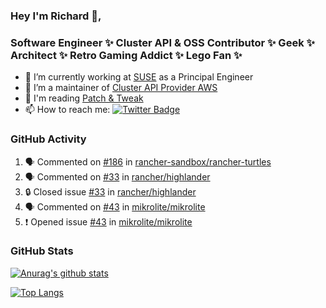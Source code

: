 ### Hey I'm Richard 👋, 

<h3 align="left">Software Engineer ✨ Cluster API & OSS Contributor ✨ Geek ✨ Architect ✨ Retro Gaming Addict ✨ Lego Fan ✨</h3>

- 🔭 I’m currently working at [SUSE](https://www.suse.com/) as a Principal Engineer
- 👯 I’m a maintainer of [Cluster API Provider AWS](https://github.com/kubernetes-sigs/cluster-api-provider-aws)
- 💬 I'm reading [Patch & Tweak](https://bjooks.com/products/patch-tweak-exploring-modular-synthesis)
- 📫 How to reach me: [![Twitter Badge](https://img.shields.io/badge/-@fruit_case-00acee?style=flat&logo=Twitter&logoColor=white)](https://twitter.com/intent/follow?screen_name=fruit_case "Follow on Twitter")

### GitHub Activity 

<!--START_SECTION:activity-->
1. 🗣 Commented on [#186](https://github.com/rancher-sandbox/rancher-turtles/issues/186#issuecomment-1821579560) in [rancher-sandbox/rancher-turtles](https://github.com/rancher-sandbox/rancher-turtles)
2. 🗣 Commented on [#33](https://github.com/rancher/highlander/issues/33#issuecomment-1821577948) in [rancher/highlander](https://github.com/rancher/highlander)
3. 🔒 Closed issue [#33](https://github.com/rancher/highlander/issues/33) in [rancher/highlander](https://github.com/rancher/highlander)
4. 🗣 Commented on [#43](https://github.com/mikrolite/mikrolite/issues/43#issuecomment-1821575226) in [mikrolite/mikrolite](https://github.com/mikrolite/mikrolite)
5. ❗ Opened issue [#43](https://github.com/mikrolite/mikrolite/issues/43) in [mikrolite/mikrolite](https://github.com/mikrolite/mikrolite)
<!--END_SECTION:activity-->

### GitHub Stats

[![Anurag's github stats](https://github-readme-stats.vercel.app/api?username=richardcase&count_private=true&show_icons=true)](https://github.com/anuraghazra/github-readme-stats)

[![Top Langs](https://github-readme-stats.vercel.app/api/top-langs/?username=richardcase&hide=html&layout=compact)](https://github.com/anuraghazra/github-readme-stats)
